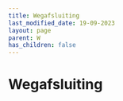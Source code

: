```yaml
---
title: Wegafsluiting
last_modified_date: 19-09-2023
layout: page
parent: W
has_children: false
---
```


Wegafsluiting
=============

